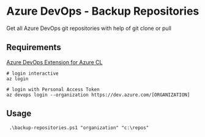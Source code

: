 # Azure DevOps - Backup Repositories

Get all Azure DevOps git repositories with help of git clone or pull

## Requirements

[Azure DevOps Extension for Azure CL](https://github.com/Azure/azure-devops-cli-extension)

    # login interactive
    az login

    # login with Personal Access Token
    az devops login --organization https://dev.azure.com/[ORGANIZATION]

## Usage

     .\backup-repositories.ps1 "organization" "c:\repos"
